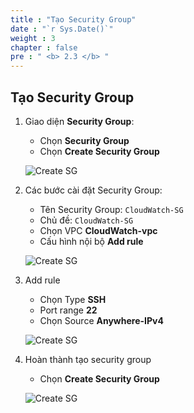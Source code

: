 ```yaml
---
title : "Tạo Security Group"
date : "`r Sys.Date()`"
weight : 3
chapter : false
pre : " <b> 2.3 </b> "
---
```


## Tạo Security Group

1. Giao diện **Security Group**:
   - Chọn **Security Group**
   - Chọn **Create Security Group**

   ![Create SG](/images/2/0005.png?featherlight=false&width=90pc)

2. Các bước cài đặt Security Group:
   - Tên Security Group: `CloudWatch-SG`
   - Chủ đề: `CloudWatch-SG`
   - Chọn VPC **CloudWatch-vpc**
   - Cấu hình nội bộ **Add rule**

   ![Create SG](/images/2/0006.png?featherlight=false&width=90pc)

3. Add rule
   - Chọn Type **SSH**
   - Port range **22**
   - Chọn Source **Anywhere-IPv4**

   ![Create SG](/images/2/0007.png?featherlight=false&width=90pc)

4. Hoàn thành tạo security group
   - Chọn **Create Security Group**

   ![Create SG](/images/2/0008.png?featherlight=false&width=90pc)
